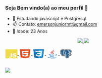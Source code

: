 ### Seja Bem vindo(a) ao meu perfil 👋



- 🌱 Estudando javascript e Postgresql.
- 📫 Contato: emersonjuniormt@gmail.com
- 🎂 Idade: 23 Anos

<div align="center">
  <a href="https://github.com/Emerson05">
  <img height="180em" src="https://github-readme-stats.vercel.app/api?username=Emerson05&show_icons=true&theme=dark&include_all_commits=true&count_private=true"/>
  <img height="180em" src="https://github-readme-stats.vercel.app/api/top-langs/?username=Emerson05&layout=compact&langs_count=7&theme=dark"/>
</div>

<div style="display: inline_block"><br>
  <img align="center" alt="Emerson-Js" height="30" width="40" src="https://raw.githubusercontent.com/devicons/devicon/master/icons/javascript/javascript-plain.svg">
  <img align="center" alt="Emerson-HTML" height="30" width="40" src="https://raw.githubusercontent.com/devicons/devicon/master/icons/html5/html5-original.svg">
  <img align="center" alt="Emerson-CSS" height="30" width="40" src="https://raw.githubusercontent.com/devicons/devicon/master/icons/css3/css3-original.svg">
  <img align="center" alt="Emerson-Java" height="30" width="40" src="https://raw.githubusercontent.com/devicons/devicon/master/icons/java/java-original.svg">
  <img align="center" alt="Emerson-postgresql" height="30" width="40" src= "https://raw.githubusercontent.com/devicons/devicon/master/icons/postgresql/postgresql-original.svg">
  
  
</div>

##

<div> 

  <a href="https://www.linkedin.com/in/emerson-junior05/" target="_blank"><img src="https://img.shields.io/badge/-LinkedIn-%230077B5?style=for-the-badge&logo=linkedin&logoColor=white" target="_blank"></a> 
 
 
 
</div>
